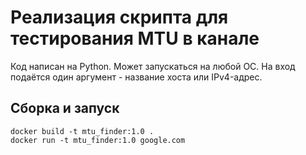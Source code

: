 # Реализация скрипта для тестирования MTU в канале

Код написан на Python. Может запускаться на любой ОС. На вход подаётся один аргумент - название хоста или IPv4-адрес.

## Сборка и запуск

```
docker build -t mtu_finder:1.0 .
docker run -t mtu_finder:1.0 google.com
```
